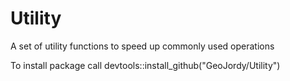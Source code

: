 # Utility
A set of utility functions to speed up commonly used operations

To install package call devtools::install_github("GeoJordy/Utility")